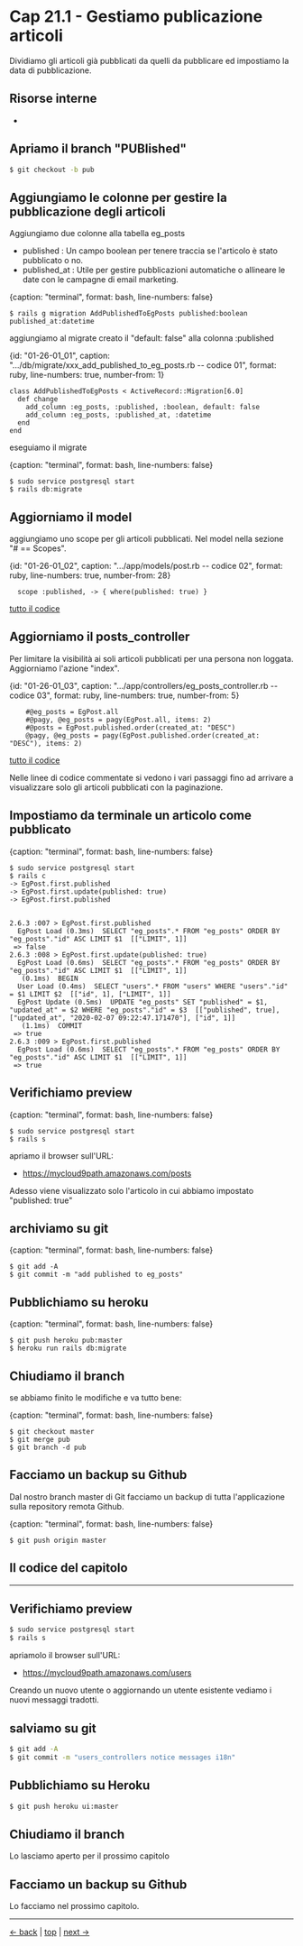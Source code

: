 # <a name="top"></a> Cap 21.1 - Gestiamo publicazione articoli

Dividiamo gli articoli già pubblicati da quelli da pubblicare ed impostiamo la data di pubblicazione.



## Risorse interne

- []()



## Apriamo il branch "PUBlished"

```bash
$ git checkout -b pub
```



## Aggiungiamo le colonne per gestire la pubblicazione degli articoli

Aggiungiamo due colonne alla tabella eg_posts

* published      : Un campo boolean per tenere traccia se l'articolo è stato pubblicato o no.
* published_at   : Utile per gestire pubblicazioni automatiche o allineare le date con le campagne di email marketing.

{caption: "terminal", format: bash, line-numbers: false}
```
$ rails g migration AddPublishedToEgPosts published:boolean published_at:datetime
```

aggiungiamo al migrate creato il "default: false" alla colonna :published

{id: "01-26-01_01", caption: ".../db/migrate/xxx_add_published_to_eg_posts.rb -- codice 01", format: ruby, line-numbers: true, number-from: 1}
```
class AddPublishedToEgPosts < ActiveRecord::Migration[6.0]
  def change
    add_column :eg_posts, :published, :boolean, default: false
    add_column :eg_posts, :published_at, :datetime
  end
end
```

eseguiamo il migrate 

{caption: "terminal", format: bash, line-numbers: false}
```
$ sudo service postgresql start
$ rails db:migrate
```




## Aggiorniamo il model

aggiungiamo uno scope per gli articoli pubblicati.
Nel model nella sezione "# == Scopes".

{id: "01-26-01_02", caption: ".../app/models/post.rb -- codice 02", format: ruby, line-numbers: true, number-from: 28}
```
  scope :published, -> { where(published: true) }
```

[tutto il codice](#01-26-01_02all)




## Aggiorniamo il posts_controller

Per limitare la visibilità ai soli articoli pubblicati per una persona non loggata.
Aggiorniamo l'azione "index".

{id: "01-26-01_03", caption: ".../app/controllers/eg_posts_controller.rb -- codice 03", format: ruby, line-numbers: true, number-from: 5}
```
    #@eg_posts = EgPost.all
    #@pagy, @eg_posts = pagy(EgPost.all, items: 2)
    #@posts = EgPost.published.order(created_at: "DESC")
    @pagy, @eg_posts = pagy(EgPost.published.order(created_at: "DESC"), items: 2)
```

[tutto il codice](#01-26-01_03all)

Nelle linee di codice commentate si vedono i vari passaggi fino ad arrivare a visualizzare solo gli articoli pubblicati con la paginazione.




## Impostiamo da terminale un articolo come pubblicato

{caption: "terminal", format: bash, line-numbers: false}
```
$ sudo service postgresql start
$ rails c
-> EgPost.first.published
-> EgPost.first.update(published: true)
-> EgPost.first.published


2.6.3 :007 > EgPost.first.published
  EgPost Load (0.3ms)  SELECT "eg_posts".* FROM "eg_posts" ORDER BY "eg_posts"."id" ASC LIMIT $1  [["LIMIT", 1]]
 => false 
2.6.3 :008 > EgPost.first.update(published: true)
  EgPost Load (0.6ms)  SELECT "eg_posts".* FROM "eg_posts" ORDER BY "eg_posts"."id" ASC LIMIT $1  [["LIMIT", 1]]
   (0.1ms)  BEGIN
  User Load (0.4ms)  SELECT "users".* FROM "users" WHERE "users"."id" = $1 LIMIT $2  [["id", 1], ["LIMIT", 1]]
  EgPost Update (0.5ms)  UPDATE "eg_posts" SET "published" = $1, "updated_at" = $2 WHERE "eg_posts"."id" = $3  [["published", true], ["updated_at", "2020-02-07 09:22:47.171470"], ["id", 1]]
   (1.1ms)  COMMIT
 => true 
2.6.3 :009 > EgPost.first.published
  EgPost Load (0.6ms)  SELECT "eg_posts".* FROM "eg_posts" ORDER BY "eg_posts"."id" ASC LIMIT $1  [["LIMIT", 1]]
 => true 
```




## Verifichiamo preview

{caption: "terminal", format: bash, line-numbers: false}
```
$ sudo service postgresql start
$ rails s
```

apriamo il browser sull'URL:

* https://mycloud9path.amazonaws.com/posts

Adesso viene visualizzato solo l'articolo in cui abbiamo impostato "published: true"




## archiviamo su git

{caption: "terminal", format: bash, line-numbers: false}
```
$ git add -A
$ git commit -m "add published to eg_posts"
```




## Pubblichiamo su heroku

{caption: "terminal", format: bash, line-numbers: false}
```
$ git push heroku pub:master
$ heroku run rails db:migrate
```




## Chiudiamo il branch

se abbiamo finito le modifiche e va tutto bene:

{caption: "terminal", format: bash, line-numbers: false}
```
$ git checkout master
$ git merge pub
$ git branch -d pub
```




## Facciamo un backup su Github

Dal nostro branch master di Git facciamo un backup di tutta l'applicazione sulla repository remota Github.

{caption: "terminal", format: bash, line-numbers: false}
```
$ git push origin master
```




## Il codice del capitolo






---



## Verifichiamo preview

```bash
$ sudo service postgresql start
$ rails s
```

apriamolo il browser sull'URL:

* https://mycloud9path.amazonaws.com/users

Creando un nuovo utente o aggiornando un utente esistente vediamo i nuovi messaggi tradotti.



## salviamo su git

```bash
$ git add -A
$ git commit -m "users_controllers notice messages i18n"
```



## Pubblichiamo su Heroku

```bash
$ git push heroku ui:master
```



## Chiudiamo il branch

Lo lasciamo aperto per il prossimo capitolo



## Facciamo un backup su Github

Lo facciamo nel prossimo capitolo.




---

[<- back](https://github.com/flaviobordonidev/leanpubabrandnewcms/blob/master/01-base/20-organize_models/01_00-organizing-our-models-it.md)
 | [top](#top) |
[next ->](https://github.com/flaviobordonidev/leanpubabrandnewcms/blob/master/01-base/21-eg_posts_published/01_00-published_seeds-it.md)
